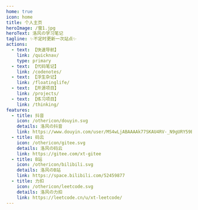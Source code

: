 ```yaml
---
home: true
icon: home
title: 个人主页
heroImage: /萤1.jpg
heroText: 洛风の学习笔记
tagline: ✨不定时更新一次站点✨
actions:
  - text: 【快速导航】
    link: /quicknav/
    type: primary
  - text: 【代码笔记】
    link: /codenotes/
  - text: 【浮生杂记】
    link: /floatinglife/
  - text: 【开源项目】
    link: /projects/
  - text: 【练习项目】
    link: /thinking/
features:
  - title: 抖音
    icon: /othericon/douyin.svg
    details: 洛风の抖音
    link: https://www.douyin.com/user/MS4wLjABAAAAk77SKAU4RV-_N9gURY59Bbbg82Wlbw7QQVftHhMdRPM
  - title: 码云
    icon: /othericon/gitee.svg
    details: 洛风の码云
    link: https://gitee.com/xt-gitee
  - title: B站
    icon: /othericon/bilibili.svg
    details: 洛风のB站
    link: https://space.bilibili.com/52459877
  - title: 力扣
    icon: /othericon/leetcode.svg
    details: 洛风の力扣
    link: https://leetcode.cn/u/xt-leetcode/
---
```


